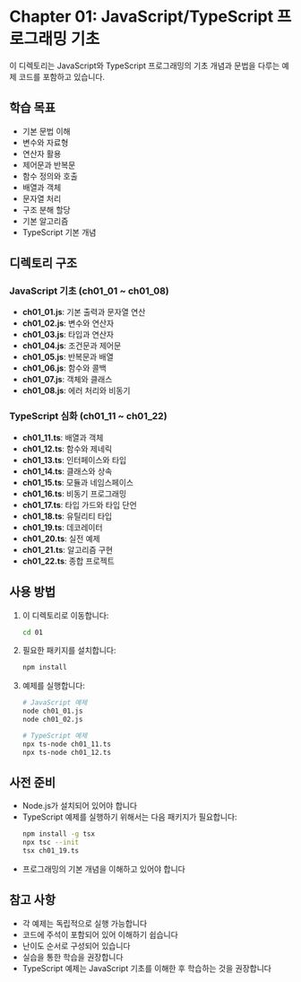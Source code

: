 # Chapter 01: JavaScript/TypeScript 프로그래밍 기초

이 디렉토리는 JavaScript와 TypeScript 프로그래밍의 기초 개념과 문법을 다루는 예제 코드를 포함하고 있습니다.

## 학습 목표

- 기본 문법 이해
- 변수와 자료형
- 연산자 활용
- 제어문과 반복문
- 함수 정의와 호출
- 배열과 객체
- 문자열 처리
- 구조 분해 할당
- 기본 알고리즘
- TypeScript 기본 개념

## 디렉토리 구조

### JavaScript 기초 (ch01_01 ~ ch01_08)

- **ch01_01.js**: 기본 출력과 문자열 연산
- **ch01_02.js**: 변수와 연산자
- **ch01_03.js**: 타입과 연산자
- **ch01_04.js**: 조건문과 제어문
- **ch01_05.js**: 반복문과 배열
- **ch01_06.js**: 함수와 콜백
- **ch01_07.js**: 객체와 클래스
- **ch01_08.js**: 에러 처리와 비동기

### TypeScript 심화 (ch01_11 ~ ch01_22)

- **ch01_11.ts**: 배열과 객체
- **ch01_12.ts**: 함수와 제네릭
- **ch01_13.ts**: 인터페이스와 타입
- **ch01_14.ts**: 클래스와 상속
- **ch01_15.ts**: 모듈과 네임스페이스
- **ch01_16.ts**: 비동기 프로그래밍
- **ch01_17.ts**: 타입 가드와 타입 단언
- **ch01_18.ts**: 유틸리티 타입
- **ch01_19.ts**: 데코레이터
- **ch01_20.ts**: 실전 예제
- **ch01_21.ts**: 알고리즘 구현
- **ch01_22.ts**: 종합 프로젝트

## 사용 방법

1. 이 디렉토리로 이동합니다:

   ```bash
   cd 01
   ```

2. 필요한 패키지를 설치합니다:

   ```bash
   npm install
   ```

3. 예제를 실행합니다:

   ```bash
   # JavaScript 예제
   node ch01_01.js
   node ch01_02.js

   # TypeScript 예제
   npx ts-node ch01_11.ts
   npx ts-node ch01_12.ts
   ```

## 사전 준비

- Node.js가 설치되어 있어야 합니다
- TypeScript 예제를 실행하기 위해서는 다음 패키지가 필요합니다:
  ```bash
  npm install -g tsx
  npx tsc --init
  tsx ch01_19.ts
  ```
- 프로그래밍의 기본 개념을 이해하고 있어야 합니다

## 참고 사항

- 각 예제는 독립적으로 실행 가능합니다
- 코드에 주석이 포함되어 있어 이해하기 쉽습니다
- 난이도 순서로 구성되어 있습니다
- 실습을 통한 학습을 권장합니다
- TypeScript 예제는 JavaScript 기초를 이해한 후 학습하는 것을 권장합니다
